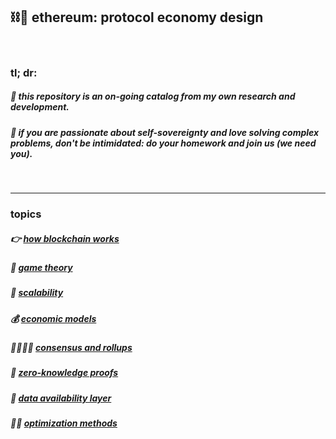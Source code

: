 ## ⛓🧱 ethereum: protocol economy design

<br>

### tl; dr:


##### 👾 this repository is an *on-going* catalog from my own research and development. 

##### 👾 if you are passionate about self-sovereignty and love solving complex problems, don't be intimidated: do your homework and join us (we need you).


<br>

---

### topics



##### 👉 [how blockchain works](blockchains)

##### 👾 [game theory](game_theory)

##### 🐚 [scalability](scalability)

##### 💰 [economic models](economic_models)

##### 🫱🏻‍🫲🏽 [consensus and rollups](consensus_protocols)

##### 🧮 [zero-knowledge proofs](zero_knowledge_proofs)

##### 📀 [data availability layer](data_availability)

##### 👍🏽 [optimization methods](optimization)



<br>

